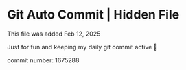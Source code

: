 # Git Auto Commit | Hidden File

This file was added Feb 12, 2025

Just for fun and keeping my daily git commit active 🤪

commit number: 1675288
